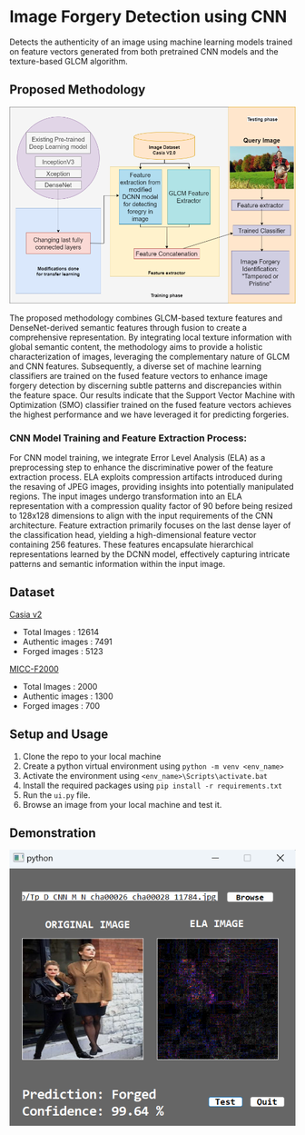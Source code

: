 # Image Forgery Detection using CNN

Detects the authenticity of an image using machine learning models trained on feature vectors generated from both pretrained CNN models and the texture-based GLCM algorithm.

## Proposed Methodology

![Proposed Methodology workflow](Proposed_model.png?raw=true)

The proposed methodology combines GLCM-based texture features and DenseNet-derived semantic features through fusion to create a comprehensive representation. By integrating local texture information with global semantic content, the methodology aims to provide a holistic characterization of images, leveraging the complementary nature of GLCM and CNN features. Subsequently, a diverse set of machine learning classifiers are trained on the fused feature vectors to enhance image forgery detection by discerning subtle patterns and discrepancies within the feature space. Our results indicate that the Support Vector Machine with Optimization (SMO) classifier trained on the fused feature vectors achieves the highest performance and we have leveraged it for predicting forgeries.

### CNN Model Training and Feature Extraction Process:

For CNN model training, we integrate Error Level Analysis (ELA) as a preprocessing step to enhance the discriminative power of the feature extraction process. ELA exploits compression artifacts introduced during the resaving of JPEG images, providing insights into potentially manipulated regions. The input images undergo transformation into an ELA representation with a compression quality factor of 90 before being resized to 128x128 dimensions to align with the input requirements of the CNN architecture. Feature extraction primarily focuses on the last dense layer of the classification head, yielding a high-dimensional feature vector containing 256 features. These features encapsulate hierarchical representations learned by the DCNN model, effectively capturing intricate patterns and semantic information within the input image.

## Dataset
[Casia v2](https://www.kaggle.com/sophatvathana/casia-dataset)

* Total Images : 12614
* Authentic images : 7491
* Forged images : 5123

[MICC-F2000](https://www.kaggle.com/datasets/manas29/micc-f2000)

* Total Images : 2000
* Authentic images : 1300
* Forged images : 700

## Setup and Usage

1. Clone the repo to your local machine
2. Create a python virtual environment using ```python -m venv <env_name>```
3. Activate the environment using ```<env_name>\Scripts\activate.bat```
4. Install the required packages using ```pip install -r requirements.txt```
5. Run the ```ui.py``` file.
6. Browse an image from your local machine and test it.

## Demonstration

![Demo Image Test](Demo.png?raw=true)


